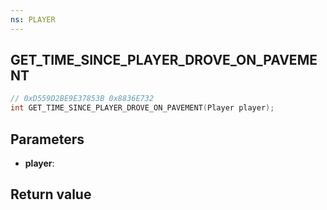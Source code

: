 ```yaml
---
ns: PLAYER
---
```

## GET_TIME_SINCE_PLAYER_DROVE_ON_PAVEMENT

```c
// 0xD559D2BE9E37853B 0x8836E732
int GET_TIME_SINCE_PLAYER_DROVE_ON_PAVEMENT(Player player);
```


## Parameters
* **player**: 

## Return value
